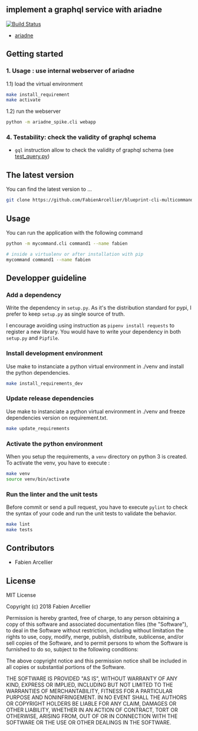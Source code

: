 ## implement a graphql service with ariadne

[![Build Status](https://travis-ci.org/FabienArcellier/blueprint-cli-multicommands-python.svg?branch=master)](https://travis-ci.org/FabienArcellier/blueprint-cli-multicommands-python)

* [ariadne](https://ariadnegraphql.org/)

## Getting started

### 1. Usage : use internal webserver of ariadne

1.1) load the virtual environment

```bash
make install_requirement
make activate
```

1.2) run the webserver

```bash
python -m ariadne_spike.cli webapp
```



### 4. Testability: check the validity of graphql schema

* `gql` instruction allow to check the validity of graphql schema (see [test_query.py](ariadne_spike_tests/acceptances/test_query.py))



## The latest version

You can find the latest version to ...

```bash
git clone https://github.com/FabienArcellier/blueprint-cli-multicommands-python.git
```

## Usage

You can run the application with the following command

```bash
python -m mycommand.cli command1 --name fabien

# inside a virtualenv or after installation with pip
mycommand command1 --name fabien
```

## Developper guideline

### Add a dependency

Write the dependency in ``setup.py``. As it's the distribution standard for pypi,
I prefer to keep ``setup.py`` as single source of truth.

I encourage avoiding using instruction as ``pipenv install requests`` to register
a new library. You would have to write your dependency in both ``setup.py`` and ``Pipfile``.

### Install development environment

Use make to instanciate a python virtual environment in ./venv and install the
python dependencies.

```bash
make install_requirements_dev
```

### Update release dependencies

Use make to instanciate a python virtual environment in ./venv and freeze
dependencies version on requirement.txt.

```bash
make update_requirements
```

### Activate the python environment

When you setup the requirements, a `venv` directory on python 3 is created.
To activate the venv, you have to execute :

```bash
make venv
source venv/bin/activate
```

### Run the linter and the unit tests

Before commit or send a pull request, you have to execute `pylint` to check the syntax
of your code and run the unit tests to validate the behavior.

```bash
make lint
make tests
```

## Contributors

* Fabien Arcellier

## License

MIT License

Copyright (c) 2018 Fabien Arcellier

Permission is hereby granted, free of charge, to any person obtaining a copy
of this software and associated documentation files (the "Software"), to deal
in the Software without restriction, including without limitation the rights
to use, copy, modify, merge, publish, distribute, sublicense, and/or sell
copies of the Software, and to permit persons to whom the Software is
furnished to do so, subject to the following conditions:

The above copyright notice and this permission notice shall be included in all
copies or substantial portions of the Software.

THE SOFTWARE IS PROVIDED "AS IS", WITHOUT WARRANTY OF ANY KIND, EXPRESS OR
IMPLIED, INCLUDING BUT NOT LIMITED TO THE WARRANTIES OF MERCHANTABILITY,
FITNESS FOR A PARTICULAR PURPOSE AND NONINFRINGEMENT. IN NO EVENT SHALL THE
AUTHORS OR COPYRIGHT HOLDERS BE LIABLE FOR ANY CLAIM, DAMAGES OR OTHER
LIABILITY, WHETHER IN AN ACTION OF CONTRACT, TORT OR OTHERWISE, ARISING FROM,
OUT OF OR IN CONNECTION WITH THE SOFTWARE OR THE USE OR OTHER DEALINGS IN THE
SOFTWARE.
